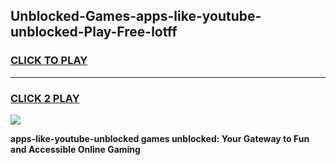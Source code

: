 
## Unblocked-Games-apps-like-youtube-unblocked-Play-Free-lotff
<h3>
<a href="https://premium76.site?title=apps-like-youtube-unblocked&ref=20M">CLICK TO PLAY</a></h3>
<hr>

<h3>
<a href="https://premium76.site?title=apps-like-youtube-unblocked&ref=20M">CLICK 2 PLAY</a>
  
</h3>

<a href="https://premium76.site?title=apps-like-youtube-unblocked&ref=19M"><img src="https://clearcache.store/games.png"></a>


**apps-like-youtube-unblocked games unblocked: Your Gateway to Fun and Accessible Online Gaming**
